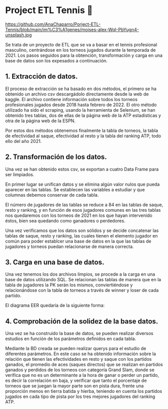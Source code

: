
# Project ETL Tennis 🎾

https://github.com/AnaChaparro/Porject-ETL-Tennis/blob/main/im%C3%A1genes/moises-alex-WqI-PbYugn4-unsplash.jpg

Se trata de un proyecto de ETL que se va a basar en el tennis profesional masculino, centrándose en los torneos jugados durante la temporada de 2021. Los pasos seguidos para la obtención, transformación y carga en una base de datos son los expesados a continuación.

## 1. Extracción de datos.

El proceso de extracción se ha basado en dos métodos, el primero se ha obtenido un archivo csv descargádolo directamente desde la web de kaggle. El archivo contiene información sobre todos los torneos profesionales jugados desde 2018 hasta febrero de 2022. El otro método utilizado ha sido el scraping, usando la herramienta de Selenium, se han obtenido tres tablas, dos de ellas de la página web de la ATP estadísticas y otra de la página web de la ESPN.

Por estos dos métodos obtenemos finalmente la tabla de torneos, la tabla de efectividad al saque, efectividad al resto y la tabla del ranking ATP, todo ello del año 2021.

## 2. Transformación de los datos.

Una vez se han obtenido estos csv, se exportan a cuatro Data Frame para ser limpiados.

En primer lugar se unifican datos y se elimina algún valor nulos que pueda aparecer en las tablas. Se establecen las variables a estudiar y que columnas debemos conservar de cada tabla.

El número de jugadores de las tablas se reduce a 84 en las tablas de saque, resto y ranking, y en función de esos jugadores comunes en las tres tablas nos quedaremos con los torneos de 2021 en los que hayan intervenido éstos, bien sea quedando como ganadores o perdedores.


Una vez verificamos que los datos son sólidos y se decide concatenar las tablas de saque, resto y ranking, las cuales tienen el elemento jugador en común para poder establcer una base de datos en la que las tablas de jugadores y torneos puedan relacionarse de manera correcta.

## 3. Carga en una base de datos.

Una vez tenemos los dos archivos limpios, se procede a la carga en una base de datos utilizando SQL. Se relacionan las tablas de manera que en la tabla de jugadores la PK serán los mismos, conviertiéndose y relacionándose con la tabla de torneos a través de winner y loser de cada partido.

El diagrama EER quedaría de la siguiente forma:


## 4. Comprobación de la solidez de la base datos.

Una vez se ha construido la base de datos, se pueden realizar diversos estudios en función de los parámetros definidos en cada tabla. 

Mediante la BD creada se pueden realizar querys para el estudio de diferentes parámetros. En este caso se ha obtenido información sobre la relación que tienen las efectividades en resto y saque con los partidos ganados, el promedio de aces (saques directos) que se realizan en partidos ganados y perdidos de los torneos con categoría Grand Slam, donde se verifica que no es un determinante a la hora de ganar o perder un partido, es decir la correlación en baja, y verificar que tanto el porcentaje de torneos que se juegan la mayor parte son en pista dura, frente una proporción menos en tierra batida y hierba, teniendo en cuenta los partidos jugados en cada tipo de pista por los tres mejores jugadores del ranking ATP.




